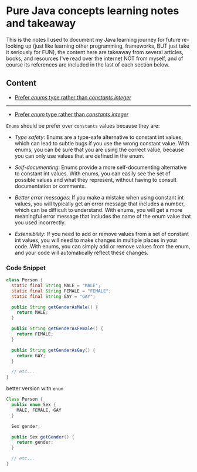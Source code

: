 # Pure Java concepts learning notes and takeaway

This is the notes I used to document my Java learning journey for future re-looking up (just like learning other programming, frameworks, BUT just take it seriously for FUN), the content here are takeaway from several articles, books, and resources I've read over the internet NOT from myself, and of course its references are included in the last of each section below.


## Content

- [Prefer _enums_ type rather than _constants integer_](#Prefer-enum-rather-constants-integer)

---

- [Prefer _enum_ type rather than _constants integer_](#Prefer-enum-rather-constants-integer)

`Enums` should be prefer over `constants` values because they are:

-   _Type safety_: Enums are a type-safe alternative to constant int values, which can lead to subtle bugs if you use the wrong constant value. With enums, you can be sure that you are using the correct value, because you can only use values that are defined in the enum.
-   _Self-documenting_: Enums provide a more self-documenting alternative to constant int values. With enums, you can easily see the set of possible values and what they represent, without having to consult documentation or comments.

-   _Better error messages_: If you make a mistake when using constant int values, you will typically get an error message that includes a number, which can be difficult to understand. With enums, you will get a more meaningful error message that includes the name of the enum value that you used incorrectly.

-   _Extensibility_: If you need to add or remove values from a set of constant int values, you will need to make changes in multiple places in your code. With enums, you can simply add or remove values from the enum, and your code will automatically reflect these changes.

### Code Snippet

```java
class Person {
  static final String MALE = "MALE";
  static final String FEMALE = "FEMALE";
  static final String GAY = "GAY";

  public String getGenderAsMale() {
    return MALE;
  }

  public String getGenderAsFemale() {
    return FEMALE;
  }

  public String getGenderAsGay() {
    return GAY;
  }

  // etc...
}
```

better version with `enum`

```java
Class Person {
  public enum Sex {
    MALE, FEMALE, GAY
  }

  Sex gender;

  public Sex getGender() {
    return gender;
  }

  // etc...
}

```
